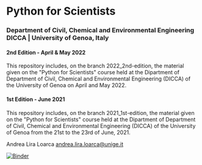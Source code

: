 # Python for Scientists 
### Department of Civil, Chemical and Environmental Engineering DICCA | University of Genoa, Italy 

#### 2nd Edition - April & May 2022
This repository includes, on the branch 2022_2nd-edition, the material given on the "Python for Scientists" course held at the Dipartment of Department of Civil, Chemical and Environmental Engineering (DICCA) of the University of Genoa on April and May 2022.

#### 1st Edition - June 2021
This repository includes, on the branch 2021_1st-edition, the material given on the "Python for Scientists" course held at the Dipartment of Department of Civil, Chemical and Environmental Engineering (DICCA) of the University of Genoa from the 21st to the 23rd of June, 2021.



Andrea Lira Loarca
andrea.lira.loarca@unige.it

[![Binder](https://mybinder.org/badge_logo.svg)](https://mybinder.org/v2/gh/andreall/python_course-dicca.git/HEAD)
